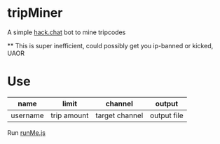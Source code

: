 # tripMiner
A simple [hack.chat](https://hack.chat) bot to mine tripcodes

** This is super inefficient, could possibly get you ip-banned or kicked, UAOR
# Use
|name|limit|channel|output|
|---|---|---|---|
|username|trip amount|target channel|output file|


Run [runMe.js](./src/runMe.js)
